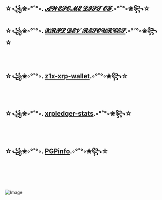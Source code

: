 
## ☆꧁✬◦°˚°◦. [𝓐𝓦𝓔𝓢𝓞𝓜𝓔  𝓛𝓘𝓢𝓣  𝓞𝓕](https://github.com/f1f47a23/AWESOME/blob/main/AWESOME-LIST-OF-XRPL-DEV-RESOURCES.md).◦°˚°◦✬꧂☆

## ☆꧁✬◦°˚°◦. [𝓧𝓡𝓟𝓛 𝓓𝓔𝓥 𝓡𝓔𝓢𝓞𝓤𝓡𝓒𝓔𝓢](https://github.com/f1f47a23/AWESOME/blob/main/AWESOME-LIST-OF-XRPL-DEV-RESOURCES.md).◦°˚°◦✬꧂☆

<br><br>

## ☆꧁✬◦°˚°◦. [z1x-xrp-wallet](https://github.com/f1f47a23/z1x-xrp-wallet).◦°˚°◦✬꧂☆


<br><br>

## ☆꧁✬◦°˚°◦. [xrpledger-stats](https://tinyurl.com/xrpledger).◦°˚°◦✬꧂☆

<br><br>

## ☆꧁✬◦°˚°◦. [PGPinfo](https://f1f47a23.github.io/PGPinfo.txt).◦°˚°◦✬꧂☆


<br><br><br><br>

![Image](https://f1f47a23.github.io/img/nothing-to-see-here-move-along.jpg)
